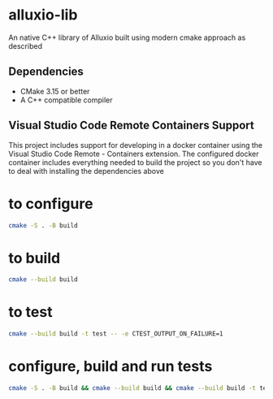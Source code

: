 # alluxio-lib
An native C++ library of Alluxio built using modern cmake approach as described


## Dependencies

* CMake 3.15 or better
* A C++ compatible compiler

## Visual Studio Code Remote Containers Support

This project includes support for developing in a docker container using the 
Visual Studio Code Remote - Containers extension.  The configured docker container
includes everything needed to build the project so you don't have to deal with
installing the dependencies above

# to configure
``` bash
cmake -S . -B build
```

# to build
``` bash
cmake --build build
```

# to test
``` bash
cmake --build build -t test -- -e CTEST_OUTPUT_ON_FAILURE=1
```

# configure, build and run tests
``` bash
cmake -S . -B build && cmake --build build && cmake --build build -t test -- -e CTEST_OUTPUT_ON_FAILURE=1
```
